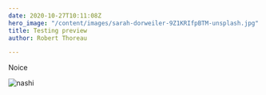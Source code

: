 ```yaml
---
date: 2020-10-27T10:11:08Z
hero_image: "/content/images/sarah-dorweiler-9Z1KRIfpBTM-unsplash.jpg"
title: Testing preview
author: Robert Thoreau

---
```

Noice

![nashi](/content/images/max-di-capua-AhHICglxxx8-unsplash.jpg "Nshi")